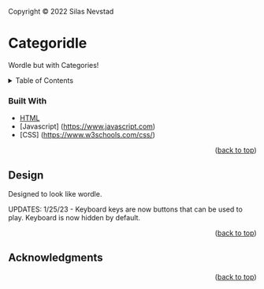 Copyright © 2022 Silas Nevstad

# Categoridle
Wordle but with Categories!
<!-- TABLE OF CONTENTS -->
<div id="top"></div>
<details>
  <summary>Table of Contents</summary>
  <ol>
    <li><a href="#buildwith">Built With</a></li>
    <li><a href="#design">Design</a></li>
    <li><a href="#acknowledgments">Acknowledgments</a></li>
  </ol>
</details>

### Built With
* [HTML](https://www.w3schools.com/html/)
* [Javascript] (https://www.javascript.com)
* [CSS] (https://www.w3schools.com/css/)

<p align="right">(<a href="#top">back to top</a>)</p>

<!-- Design -->
<div id="design">

## Design
Designed to look like wordle.

UPDATES: 
1/25/23 - Keyboard keys are now buttons that can be used to play. Keyboard is now hidden by default.


</div>
<p align="right">(<a href="#top">back to top</a>)</p>

<!-- ACKNOWLEDGMENTS -->
<div id="acknowledgements">

## Acknowledgments

<p align="right">(<a href="#top">back to top</a>)</p>

</div>
